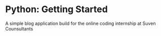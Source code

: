 # Python: Getting Started

A simple blog application build for the online coding internship at Suven Counsultants